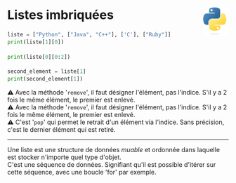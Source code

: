 # **Listes imbriquées**<a href="../../../"><img align="right" src="../../../assets/Python-logo-notext.svg" alt="Python" height="64px"></a>
<!-- Les slices sont utilisables avec les listes imbriquées. -->
```py
liste = ["Python", ["Java", "C++"], ['C'], ["Ruby"]]
print(liste[1][0])

print(liste[0][0:2])

second_element = liste[1]
print(second_element[1])
```
⚠️ Avec la méthode '`remove`', il faut désigner l'élément, pas l'indice. S'il y a 2 fois le même élément, le premier est enlevé.  
⚠️ Avec la méthode '`remove`', il faut désigner l'élément, pas l'indice. S'il y a 2 fois le même élément, le premier est enlevé.  
⚠️ C'est '`pop`' qui permet le retrait d'un élément via l'indice. Sans précision, c'est le dernier élément qui est retiré.
___
Une liste est une structure de données _muable_ et ordonnée dans laquelle est stocker n'importe quel type d'objet.  
C'est une séquence de données. Signifiant qu'il est possible d'itérer sur cette séquence, avec une boucle 'for' par exemple.